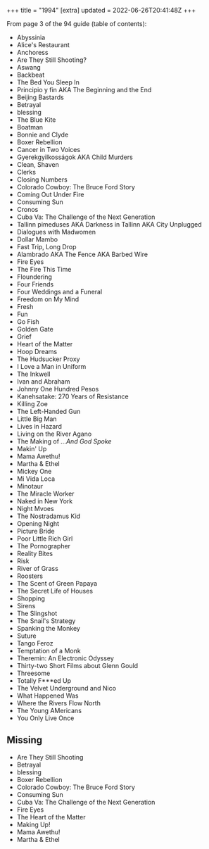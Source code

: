 +++
title = "1994"
[extra]
updated = 2022-06-26T20:41:48Z
+++

From page 3 of the 94 guide (table of contents):

- Abyssinia
- Alice's Restaurant
- Anchoress
- Are They Still Shooting?
- Aswang
- Backbeat
- The Bed You Sleep In
- Principio y fin AKA The Beginning and the End
- Beijing Bastards
- Betrayal
- blessing
- The Blue Kite
- Boatman
- Bonnie and Clyde
- Boxer Rebellion
- Cancer in Two Voices
- Gyerekgyilkosságok AKA Child Murders
- Clean, Shaven
- Clerks
- Closing Numbers
- Colorado Cowboy: The Bruce Ford Story
- Coming Out Under Fire
- Consuming Sun
- Cronos
- Cuba Va: The Challenge of the Next Generation
- Tallinn pimeduses AKA Darkness in Tallinn AKA City Unplugged
- Dialogues with Madwomen
- Dollar Mambo
- Fast Trip, Long Drop
- Alambrado AKA The Fence AKA Barbed Wire
- Fire Eyes
- The Fire This Time
- Floundering
- Four Friends
- Four Weddings and a Funeral
- Freedom on My Mind
- Fresh
- Fun
- Go Fish
- Golden Gate
- Grief
- Heart of the Matter
- Hoop Dreams
- The Hudsucker Proxy
- I Love a Man in Uniform
- The Inkwell
- Ivan and Abraham
- Johnny One Hundred Pesos
- Kanehsatake: 270 Years of Resistance
- Killing Zoe
- The Left-Handed Gun
- Little Big Man
- Lives in Hazard
- Living on the River Agano
- The Making of _...And God Spoke_
- Makin' Up
- Mama Awethu!
- Martha & Ethel
- Mickey One
- Mi Vida Loca
- Minotaur
- The Miracle Worker
- Naked in New York
- Night Mvoes
- The Nostradamus Kid
- Opening Night
- Picture Bride
- Poor Little Rich Girl
- The Pornographer
- Reality Bites
- Risk
- River of Grass
- Roosters
- The Scent of Green Papaya
- The Secret Life of Houses
- Shopping
- Sirens
- The Slingshot
- The Snail's Strategy
- Spanking the Monkey
- Suture
- Tango Feroz
- Temptation of a Monk
- Theremin: An Electronic Odyssey
- Thirty-two Short Films about Glenn Gould
- Threesome
- Totally F***ed Up
- The Velvet Underground and Nico
- What Happened Was
- Where the Rivers Flow North
- The Young AMericans
- You Only Live Once

## Missing

- Are They Still Shooting
- Betrayal
- blessing
- Boxer Rebellion
- Colorado Cowboy: The Bruce Ford Story
- Consuming Sun
- Cuba Va: The Challenge of the Next Generation
- Fire Eyes
- The Heart of the Matter
- Making Up!
- Mama Awethu!
- Martha & Ethel